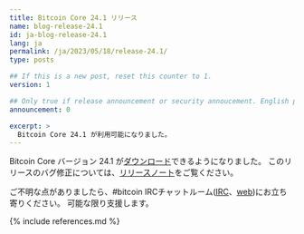 ```yaml
---
title: Bitcoin Core 24.1 リリース
name: blog-release-24.1
id: ja-blog-release-24.1
lang: ja
permalink: /ja/2023/05/18/release-24.1/
type: posts

## If this is a new post, reset this counter to 1.
version: 1

## Only true if release announcement or security annoucement. English posts only
announcement: 0

excerpt: >
  Bitcoin Core 24.1 が利用可能になりました。
---
```

Bitcoin Core バージョン 24.1 が[ダウンロード][download page]できるようになりました。
このリリースのバグ修正については、[リリースノート][release notes]をご覧ください。

ご不明な点がありましたら、#bitcoin IRCチャットルーム([IRC][irc]、[web][web irc])にお立ち寄りください。
可能な限り支援します。

[release notes]: /ja/releases/24.1/
[IRC]: irc://irc.libera.chat/bitcoin
[web irc]: https://web.libera.chat/#bitcoin
[download page]: /ja/download

{% include references.md %}
